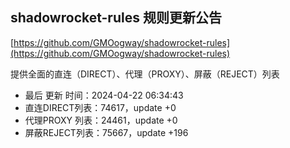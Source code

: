 ## shadowrocket-rules 规则更新公告

[https://github.com/GMOogway/shadowrocket-rules](https://github.com/GMOogway/shadowrocket-rules)

提供全面的直连（DIRECT）、代理（PROXY）、屏蔽（REJECT）列表
- 最后 更新 时间：2024-04-22 06:34:43
- 直连DIRECT列表：74617，update +0
- 代理PROXY 列表：24461，update +0
- 屏蔽REJECT列表：75667，update +196